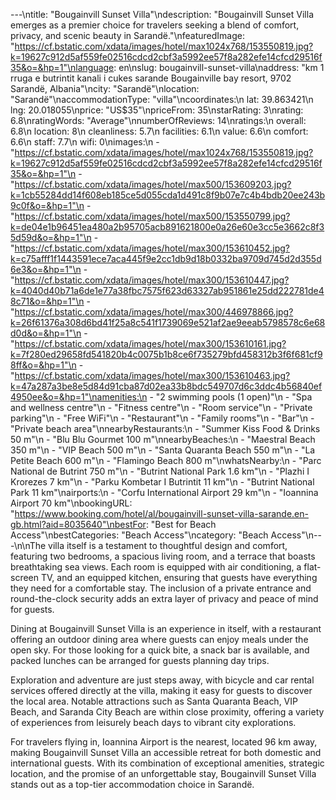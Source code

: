 ---\ntitle: "Bougainvill Sunset Villa"\ndescription: "Bougainvill Sunset Villa emerges as a premier choice for travelers seeking a blend of comfort, privacy, and scenic beauty in Sarandë."\nfeaturedImage: "https://cf.bstatic.com/xdata/images/hotel/max1024x768/153550819.jpg?k=19627c912d5af559fe02516cdcd2cbf3a5992ee57f8a282efe14cfcd29516f35&o=&hp=1"\nlanguage: en\nslug: bougainvill-sunset-villa\naddress: "km 1 rruga e butrintit kanali i cukes sarande Bougainville bay resort, 9702 Sarandë, Albania"\ncity: "Sarandë"\nlocation: "Sarandë"\naccommodationType: "villa"\ncoordinates:\n  lat: 39.863421\n  lng: 20.018055\nprice: "US$35"\npriceFrom: 35\nstarRating: 3\nrating: 6.8\nratingWords: "Average"\nnumberOfReviews: 14\nratings:\n  overall: 6.8\n  location: 8\n  cleanliness: 5.7\n  facilities: 6.1\n  value: 6.6\n  comfort: 6.6\n  staff: 7.7\n  wifi: 0\nimages:\n  - "https://cf.bstatic.com/xdata/images/hotel/max1024x768/153550819.jpg?k=19627c912d5af559fe02516cdcd2cbf3a5992ee57f8a282efe14cfcd29516f35&o=&hp=1"\n  - "https://cf.bstatic.com/xdata/images/hotel/max500/153609203.jpg?k=1cb55284dd14f608eb185ce5d055cda1d491c8f9b07e7c4b4bdb20ee243b9c0f&o=&hp=1"\n  - "https://cf.bstatic.com/xdata/images/hotel/max500/153550799.jpg?k=de04e1b96451ea480a2b95705acb891621800e0a26e60e3cc5e3662c8f35d59d&o=&hp=1"\n  - "https://cf.bstatic.com/xdata/images/hotel/max300/153610452.jpg?k=c75afff1f1443591ece7aca445f9e2cc1db9d18b0332ba9709d745d2d355d6e3&o=&hp=1"\n  - "https://cf.bstatic.com/xdata/images/hotel/max300/153610447.jpg?k=4040d40b71a6de1e77a38fbc7575f623d63327ab951861e25dd222781de48c71&o=&hp=1"\n  - "https://cf.bstatic.com/xdata/images/hotel/max300/446978866.jpg?k=26f61376a308d6bd41f25a8c541f1739069e521af2ae9eeab5798578c6e68d0d&o=&hp=1"\n  - "https://cf.bstatic.com/xdata/images/hotel/max300/153610161.jpg?k=7f280ed29658fd541820b4c0075b1b8ce6f735279bfd458312b3f6f681cf98ff&o=&hp=1"\n  - "https://cf.bstatic.com/xdata/images/hotel/max300/153610463.jpg?k=47a287a3be8e5d84d91cba87d02ea33b8bdc549707d6c3ddc4b56840ef4950ee&o=&hp=1"\namenities:\n  - "2 swimming pools (1 open)"\n  - "Spa and wellness centre"\n  - "Fitness centre"\n  - "Room service"\n  - "Private parking"\n  - "Free WiFi"\n  - "Restaurant"\n  - "Family rooms"\n  - "Bar"\n  - "Private beach area"\nnearbyRestaurants:\n  - "Summer Kiss Food & Drinks 50 m"\n  - "Blu Blu Gourmet 100 m"\nnearbyBeaches:\n  - "Maestral Beach 350 m"\n  - "VIP Beach 500 m"\n  - "Santa Quaranta Beach 550 m"\n  - "La Petite Beach 600 m"\n  - "Flamingo Beach 800 m"\nwhatsNearby:\n  - "Parc National de Butrint 750 m"\n  - "Butrint National Park 1.6 km"\n  - "Plazhi I Krorezes 7 km"\n  - "Parku Kombetar I Butrintit 11 km"\n  - "Butrint National Park 11 km"\nairports:\n  - "Corfu International Airport 29 km"\n  - "Ioannina Airport 70 km"\nbookingURL: "https://www.booking.com/hotel/al/bougainvill-sunset-villa-sarande.en-gb.html?aid=8035640"\nbestFor: "Best for Beach Access"\nbestCategories: "Beach Access"\ncategory: "Beach Access"\n---\n\nThe villa itself is a testament to thoughtful design and comfort, featuring two bedrooms, a spacious living room, and a terrace that boasts breathtaking sea views. Each room is equipped with air conditioning, a flat-screen TV, and an equipped kitchen, ensuring that guests have everything they need for a comfortable stay. The inclusion of a private entrance and round-the-clock security adds an extra layer of privacy and peace of mind for guests.

Dining at Bougainvill Sunset Villa is an experience in itself, with a restaurant offering an outdoor dining area where guests can enjoy meals under the open sky. For those looking for a quick bite, a snack bar is available, and packed lunches can be arranged for guests planning day trips.

Exploration and adventure are just steps away, with bicycle and car rental services offered directly at the villa, making it easy for guests to discover the local area. Notable attractions such as Santa Quaranta Beach, VIP Beach, and Saranda City Beach are within close proximity, offering a variety of experiences from leisurely beach days to vibrant city explorations.

For travelers flying in, Ioannina Airport is the nearest, located 96 km away, making Bougainvill Sunset Villa an accessible retreat for both domestic and international guests. With its combination of exceptional amenities, strategic location, and the promise of an unforgettable stay, Bougainvill Sunset Villa stands out as a top-tier accommodation choice in Sarandë.